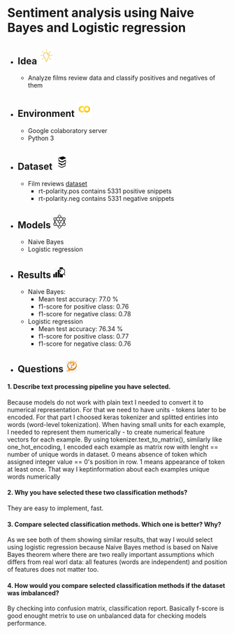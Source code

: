 # Sentiment analysis using Naive Bayes and Logistic regression
* ## Idea ![](https://github.com/Antanskas/Sentiment_analysis/blob/master/repository_images/idea.png)
  * Analyze films review data and classify positives and negatives of them
* ## Environment ![colab img](https://github.com/Antanskas/Sentiment_analysis/blob/master/repository_images/colab.png)
  * Google colaboratory server
  * Python 3
* ## Dataset ![](https://github.com/Antanskas/Sentiment_analysis/blob/master/repository_images/books.png)
  * Film reviews [dataset](http://www.cs.cornell.edu/people/pabo/movie-review-data/rt-polaritydata.tar.gz)
    * rt-polarity.pos contains 5331 positive snippets
    * rt-polarity.neg contains 5331 negative snippets
* ## Models ![](https://github.com/Antanskas/Sentiment_analysis/blob/master/repository_images/model.png)
  * Naive Bayes
  * Logistic regression
* ## Results ![](https://github.com/Antanskas/Sentiment_analysis/blob/master/repository_images/results.png)
  * Naive Bayes: 
    * Mean test accuracy: 77.0 %
    * f1-score for positive class: 0.76
    * f1-score for negative class: 0.78
  * Logistic regression
    * Mean test accuracy: 76.34 %
    * f1-score for positive class: 0.77
    * f1-score for negative class: 0.76
* ## Questions ![](https://github.com/Antanskas/Sentiment_analysis/blob/master/repository_images/questions.png)
 #### 1. Describe text processing pipeline you have selected.  
 Because models do not work with plain text I needed to convert it to numerical representation. For that we need to have units - tokens later to be encoded. For that part I choosed keras tokenizer and splitted entiries into words (word-level tokenization). When having small units for each example, I needed to represent them numerically - to create numerical feature vectors for each example. By using tokenizer.text_to_matrix(), similarly like one_hot_encoding, I encoded each example as matrix row with lenght == number of unique words in dataset. 0 means absence of token which assigned integer value == 0's position in row. 1 means appearance of token at least once. That way I keptinformation about each examples unique words numerically
 #### 2. Why you have selected these two classification methods?    
 They are easy to implement, fast.
 #### 3. Compare selected classification methods. Which one is better? Why?  
 As we see both of them showing similar results, that way I would select using logistic regression because Naive Bayes method is based on Naive Bayes theorem where there are two really important assumptions which differs from real worl data: all features (words are independent) and position of features does not matter too.
 #### 4. How would you compare selected classification methods if the dataset was imbalanced?  
 By checking into confusion matrix, classification report. Basically f-score is good enought metrix to use on unbalanced data for checking models performance.
 
